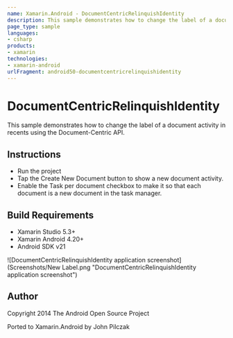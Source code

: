 ```yaml
---
name: Xamarin.Android - DocumentCentricRelinquishIdentity
description: This sample demonstrates how to change the label of a document activity in recents using the Document-Centric API. Instructions Run the project Tap...
page_type: sample
languages:
- csharp
products:
- xamarin
technologies:
- xamarin-android
urlFragment: android50-documentcentricrelinquishidentity
---
```

# DocumentCentricRelinquishIdentity

This sample demonstrates how to change the label of a document activity in recents using the Document-Centric API.

## Instructions

* Run the project
* Tap the Create New Document button to show a new document activity.
* Enable the Task per document checkbox to make it so that each document is a new document in the task manager.

## Build Requirements
* Xamarin Studio 5.3+
* Xamarin Android 4.20+
* Android SDK v21

![DocumentCentricRelinquishIdentity application screenshot](Screenshots/New Label.png "DocumentCentricRelinquishIdentity application screenshot")

## Author 
Copyright 2014 The Android Open Source Project

Ported to Xamarin.Android by John Pilczak
